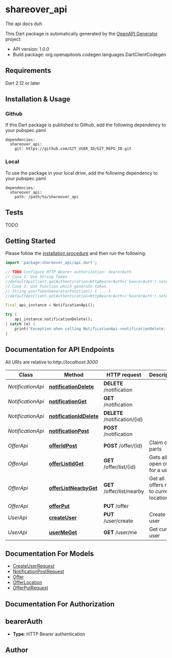 # shareover_api
The api docs duh

This Dart package is automatically generated by the [OpenAPI Generator](https://openapi-generator.tech) project:

- API version: 1.0.0
- Build package: org.openapitools.codegen.languages.DartClientCodegen

## Requirements

Dart 2.12 or later

## Installation & Usage

### Github
If this Dart package is published to Github, add the following dependency to your pubspec.yaml
```
dependencies:
  shareover_api:
    git: https://github.com/GIT_USER_ID/GIT_REPO_ID.git
```

### Local
To use the package in your local drive, add the following dependency to your pubspec.yaml
```
dependencies:
  shareover_api:
    path: /path/to/shareover_api
```

## Tests

TODO

## Getting Started

Please follow the [installation procedure](#installation--usage) and then run the following:

```dart
import 'package:shareover_api/api.dart';

// TODO Configure HTTP Bearer authorization: bearerAuth
// Case 1. Use String Token
//defaultApiClient.getAuthentication<HttpBearerAuth>('bearerAuth').setAccessToken('YOUR_ACCESS_TOKEN');
// Case 2. Use Function which generate token.
// String yourTokenGeneratorFunction() { ... }
//defaultApiClient.getAuthentication<HttpBearerAuth>('bearerAuth').setAccessToken(yourTokenGeneratorFunction);

final api_instance = NotificationApi();

try {
    api_instance.notificationDelete();
} catch (e) {
    print('Exception when calling NotificationApi->notificationDelete: $e\n');
}

```

## Documentation for API Endpoints

All URIs are relative to *http://localhost:3000*

Class | Method | HTTP request | Description
------------ | ------------- | ------------- | -------------
*NotificationApi* | [**notificationDelete**](doc\/NotificationApi.md#notificationdelete) | **DELETE** /notification | 
*NotificationApi* | [**notificationGet**](doc\/NotificationApi.md#notificationget) | **GET** /notification | 
*NotificationApi* | [**notificationIdDelete**](doc\/NotificationApi.md#notificationiddelete) | **DELETE** /notification/{id} | 
*NotificationApi* | [**notificationPost**](doc\/NotificationApi.md#notificationpost) | **POST** /notification | 
*OfferApi* | [**offerIdPost**](doc\/OfferApi.md#offeridpost) | **POST** /offer/{id} | Claim offer parts
*OfferApi* | [**offerListIdGet**](doc\/OfferApi.md#offerlistidget) | **GET** /offer/list/{id} | Gets all open offers for a user
*OfferApi* | [**offerListNearbyGet**](doc\/OfferApi.md#offerlistnearbyget) | **GET** /offer/list/nearby | Get all offers near to current location
*OfferApi* | [**offerPut**](doc\/OfferApi.md#offerput) | **PUT** /offer | 
*UserApi* | [**createUser**](doc\/UserApi.md#createuser) | **PUT** /user/create | Create a user
*UserApi* | [**userMeGet**](doc\/UserApi.md#usermeget) | **GET** /user/me | Get current user


## Documentation For Models

 - [CreateUserRequest](doc\/CreateUserRequest.md)
 - [NotificationPostRequest](doc\/NotificationPostRequest.md)
 - [Offer](doc\/Offer.md)
 - [OfferLocation](doc\/OfferLocation.md)
 - [OfferPutRequest](doc\/OfferPutRequest.md)


## Documentation For Authorization


## bearerAuth

- **Type**: HTTP Bearer authentication


## Author



